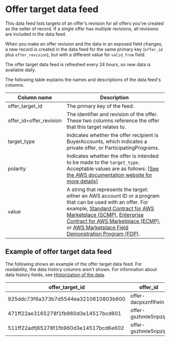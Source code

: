 # Offer target data feed<a name="data-feed-offer-target"></a>

This data feed lists targets of an offer's revision for all offers you've created as the seller of record\. If a single offer has multiple revisions, all revisions are included in the data feed\.

When you make an offer revision and the data in an exposed field changes, a new record is created in the data feed for the same primary key \(`offer_id` plus `offer_revision`\), but with a different value for `valid_from` field\. 

The offer target data feed is refreshed every 24 hours, so new data is available daily\.

The following table explains the names and descriptions of the data feed's columns\.


| Column name  | Description  | 
| --- | --- | 
| offer\_target\_id | The primary key of the feed\. | 
| offer\_id\+offer\_revision | The identifier and revision of the offer\. These two columns reference the offer that this target relates to\. | 
| target\_type | Indicates whether the offer recipient is BuyerAccounts, which indicates a private offer, or ParticipatingPrograms\. | 
| polarity | Indicates whether the offer is intended to be made to the `target_type`\. Acceptable values are as follows: [\[See the AWS documentation website for more details\]](http://docs.aws.amazon.com/marketplace/latest/userguide/data-feed-offer-target.html)  | 
| value | A string that represents the target: either an AWS account ID or a program that can be used with an offer\. For example, [Standard Contract for AWS Marketplace \(SCMP\)](standardized-license-terms.md#standard-contracts), [Enterprise Contract for AWS Marketplace \(ECMP\)](standardized-license-terms.md#enterprise-contracts), or [AWS Marketplace Field Demonstration Program \(FDP\)](additional-seller-tools.md#field-demonstration-program)\. | 

## Example of offer target data feed<a name="data-feed-offer-target-sample-data"></a>

The following shows an example of the offer target data feed\. For readability, the data history columns aren't shown\. For information about data history fields, see [Historization of the data](data-feed.md#data-feed-historization)\. 


| offer\_target\_id  | offer\_id  | offer\_revision | target\_type | polarity | value | 
| --- | --- | --- | --- | --- | --- | 
| 925ddc73f6a373b7d5544ea3210610803b600 | offer\-dacpxznflfwin | 1 | ParticipatingPrograms | PositiveTargeting | EnterpriseContract | 
| 471ff22ae3165278f1fb960d3e14517bcd601 | offer\-gszhmle5npzip | 1 | ParticipatingPrograms | PositiveTargeting | FieldDemonstration | 
| 511ff22adfj65278f1fb960d3e14517bcd6e602 | offer\-gszhmle5npzip | 1 | ParticipatingPrograms  | PositiveTargeting | EnterpriseContract | 
